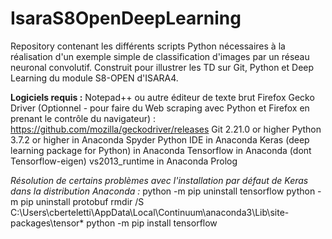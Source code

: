 # IsaraS8OpenDeepLearning

Repository contenant les différents scripts Python nécessaires à la réalisation d'un exemple simple de classification d'images par un réseau neuronal convolutif.
Construit pour illustrer les TD sur Git, Python et Deep Learning du module S8-OPEN d'ISARA4.

**Logiciels requis :**
Notepad++ ou autre éditeur de texte brut
Firefox
Gecko Driver (Optionnel - pour faire du Web scraping avec Python et Firefox en prenant le contrôle du navigateur) : https://github.com/mozilla/geckodriver/releases
Git 2.21.0 or higher
Python 3.7.2 or higher in Anaconda
Spyder Python IDE in Anaconda
Keras (deep learning package for Python) in Anaconda
Tensorflow in Anaconda (dont Tensorflow-eigen)
vs2013_runtime in Anaconda
Prolog

*Résolution de certains problèmes avec l'installation par défaut de Keras dans la distribution Anaconda :*
python -m pip uninstall tensorflow
python -m pip uninstall protobuf
rmdir /S C:\Users\cberteletti\AppData\Local\Continuum\anaconda3\Lib\site-packages\tensor*
python -m pip install tensorflow
